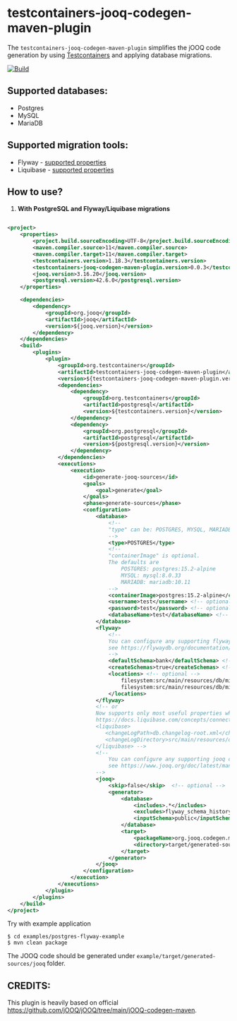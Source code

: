 # testcontainers-jooq-codegen-maven-plugin

The `testcontainers-jooq-codegen-maven-plugin` simplifies the jOOQ code generation 
by using [Testcontainers](https://www.testcontainers.org/) and applying database migrations.

[![Build](https://github.com/testcontainers/testcontainers-jooq-codegen-maven-plugin/actions/workflows/build.yml/badge.svg)](https://github.com/testcontainers/testcontainers-jooq-codegen-maven-plugin/actions/workflows/build.yml)

## Supported databases:
* Postgres
* MySQL
* MariaDB

## Supported migration tools:
* Flyway - [supported properties](https://flywaydb.org/documentation/configuration/parameters/ )
* Liquibase - [supported properties](src/main/java/org/testcontainers/jooq/codegen/migration/runner/LiquibaseRunner.java)

## How to use?

1. **With PostgreSQL and Flyway/Liquibase migrations**

```xml

<project>
    <properties>
        <project.build.sourceEncoding>UTF-8</project.build.sourceEncoding>
        <maven.compiler.source>11</maven.compiler.source>
        <maven.compiler.target>11</maven.compiler.target>
        <testcontainers.version>1.18.3</testcontainers.version>
        <testcontainers-jooq-codegen-maven-plugin.version>0.0.3</testcontainers-jooq-codegen-maven-plugin.version>
        <jooq.version>3.16.20</jooq.version>
        <postgresql.version>42.6.0</postgresql.version>
    </properties>

    <dependencies>
        <dependency>
            <groupId>org.jooq</groupId>
            <artifactId>jooq</artifactId>
            <version>${jooq.version}</version>
        </dependency>
    </dependencies>
    <build>
        <plugins>
            <plugin>
                <groupId>org.testcontainers</groupId>
                <artifactId>testcontainers-jooq-codegen-maven-plugin</artifactId>
                <version>${testcontainers-jooq-codegen-maven-plugin.version}</version>
                <dependencies>
                    <dependency>
                        <groupId>org.testcontainers</groupId>
                        <artifactId>postgresql</artifactId>
                        <version>${testcontainers.version}</version>
                    </dependency>
                    <dependency>
                        <groupId>org.postgresql</groupId>
                        <artifactId>postgresql</artifactId>
                        <version>${postgresql.version}</version>
                    </dependency>
                </dependencies>
                <executions>
                    <execution>
                        <id>generate-jooq-sources</id>
                        <goals>
                            <goal>generate</goal>
                        </goals>
                        <phase>generate-sources</phase>
                        <configuration>
                            <database>
                                <!--
                                "type" can be: POSTGRES, MYSQL, MARIADB
                                -->
                                <type>POSTGRES</type>
                                <!--
                                "containerImage" is optional.
                                The defaults are 
                                    POSTGRES: postgres:15.2-alpine
                                    MYSQL: mysql:8.0.33
                                    MARIADB: mariadb:10.11
                                -->
                                <containerImage>postgres:15.2-alpine</containerImage>
                                <username>test</username> <!-- optional -->
                                <password>test</password> <!-- optional -->
                                <databaseName>test</databaseName> <!-- optional -->
                            </database>
                            <flyway>
                                <!--
                                You can configure any supporting flyway config here.
                                see https://flywaydb.org/documentation/configuration/parameters/ 
                                -->
                                <defaultSchema>bank</defaultSchema> <!-- optional -->
                                <createSchemas>true</createSchemas> <!-- optional -->
                                <locations> <!-- optional -->
                                    filesystem:src/main/resources/db/migration/postgres,
                                    filesystem:src/main/resources/db/migration/postgresql
                                </locations>
                            </flyway>
                            <!-- or
                            Now supports only most useful properties which you can find in LiquibaseRunner.java
                            https://docs.liquibase.com/concepts/connections/creating-config-properties.html
                            <liquibase>
                               <changeLogPath>db.changelog-root.xml</changeLogPath>
                               <changeLogDirectory>src/main/resources/db/changelog</changeLogPath>
                            </liquibase> -->
                            <!-- 
                                You can configure any supporting jooq config here. 
                                see https://www.jooq.org/doc/latest/manual/code-generation/codegen-configuration/
                            -->
                            <jooq>
                                <skip>false</skip>  <!-- optional -->
                                <generator>
                                    <database>
                                        <includes>.*</includes>
                                        <excludes>flyway_schema_history</excludes>
                                        <inputSchema>public</inputSchema>
                                    </database>
                                    <target>
                                        <packageName>org.jooq.codegen.maven.example</packageName>
                                        <directory>target/generated-sources/jooq</directory>
                                    </target>
                                </generator>
                            </jooq>
                        </configuration>
                    </execution>
                </executions>
            </plugin>
        </plugins>
    </build>
</project>
```

Try with example application

```shell
$ cd examples/postgres-flyway-example
$ mvn clean package
```

The JOOQ code should be generated under `example/target/generated-sources/jooq` folder.

## CREDITS:
This plugin is heavily based on official https://github.com/jOOQ/jOOQ/tree/main/jOOQ-codegen-maven.
